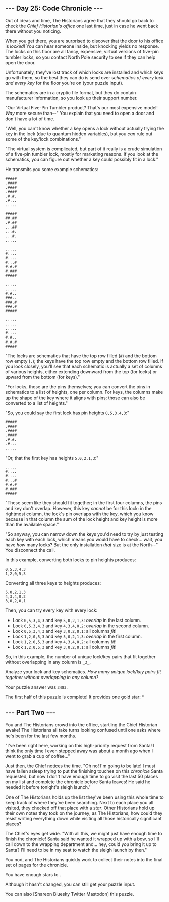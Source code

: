 ## \--- Day 25: Code Chronicle ---

Out of ideas and time, The Historians agree that they should go back to check
the _Chief Historian's office_ one last time, just in case he went back there
without you noticing.

When you get there, you are surprised to discover that the door to his office
is _locked_! You can hear someone inside, but knocking yields no response. The
locks on this floor are all fancy, expensive, virtual versions of five-pin
tumbler locks, so you contact North Pole security to see if they can help open
the door.

Unfortunately, they've lost track of which locks are installed and which keys
go with them, so the best they can do is send over _schematics of every lock
and every key_ for the floor you're on (your puzzle input).

The schematics are in a cryptic file format, but they do contain manufacturer
information, so you look up their support number.

"Our Virtual Five-Pin Tumbler product? That's our most expensive model! _Way_
more secure than--" You explain that you need to open a door and don't have a
lot of time.

"Well, you can't know whether a key opens a lock without actually trying the
key in the lock (due to quantum hidden variables), but you _can_ rule out some
of the key/lock combinations."

"The virtual system is complicated, but part of it really is a crude
simulation of a five-pin tumbler lock, mostly for marketing reasons. If you
look at the schematics, you can figure out whether a key could possibly fit in
a lock."

He transmits you some example schematics:

    
    
    #####
    .####
    .####
    .####
    .#.#.
    .#...
    .....
    
    #####
    ##.##
    .#.##
    ...##
    ...#.
    ...#.
    .....
    
    .....
    #....
    #....
    #...#
    #.#.#
    #.###
    #####
    
    .....
    .....
    #.#..
    ###..
    ###.#
    ###.#
    #####
    
    .....
    .....
    .....
    #....
    #.#..
    #.#.#
    #####
    

"The locks are schematics that have the top row filled (`#`) and the bottom
row empty (`.`); the keys have the top row empty and the bottom row filled. If
you look closely, you'll see that each schematic is actually a set of columns
of various heights, either extending downward from the top (for locks) or
upward from the bottom (for keys)."

"For locks, those are the pins themselves; you can convert the pins in
schematics to a list of heights, one per column. For keys, the columns make up
the shape of the key where it aligns with pins; those can also be converted to
a list of heights."

"So, you could say the first lock has pin heights `0,5,3,4,3`:"

    
    
    #####
    .####
    .####
    .####
    .#.#.
    .#...
    .....
    

"Or, that the first key has heights `5,0,2,1,3`:"

    
    
    .....
    #....
    #....
    #...#
    #.#.#
    #.###
    #####
    

"These seem like they should fit together; in the first four columns, the pins
and key don't overlap. However, this key _cannot_ be for this lock: in the
rightmost column, the lock's pin overlaps with the key, which you know because
in that column the sum of the lock height and key height is more than the
available space."

"So anyway, you can narrow down the keys you'd need to try by just testing
each key with each lock, which means you would have to check... wait, you have
_how_ many locks? But the only installation _that_ size is at the North--" You
disconnect the call.

In this example, converting both locks to pin heights produces:

    
    
    0,5,3,4,3
    1,2,0,5,3
    

Converting all three keys to heights produces:

    
    
    5,0,2,1,3
    4,3,4,0,2
    3,0,2,0,1
    

Then, you can try every key with every lock:

  * Lock `0,5,3,4,3` and key `5,0,2,1,3`: _overlap_ in the last column.
  * Lock `0,5,3,4,3` and key `4,3,4,0,2`: _overlap_ in the second column.
  * Lock `0,5,3,4,3` and key `3,0,2,0,1`: all columns _fit_!
  * Lock `1,2,0,5,3` and key `5,0,2,1,3`: _overlap_ in the first column.
  * Lock `1,2,0,5,3` and key `4,3,4,0,2`: all columns _fit_!
  * Lock `1,2,0,5,3` and key `3,0,2,0,1`: all columns _fit_!

So, in this example, the number of unique lock/key pairs that fit together
without overlapping in any column is `_3_`.

Analyze your lock and key schematics. _How many unique lock/key pairs fit
together without overlapping in any column?_

Your puzzle answer was `3483`.

The first half of this puzzle is complete! It provides one gold star: *

## \--- Part Two ---

You and The Historians crowd into the office, startling the Chief Historian
awake! The Historians all take turns looking confused until one asks where
he's been for the last few months.

"I've been right here, working on this high-priority request from Santa! I
think the only time I even stepped away was about a month ago when I went to
grab a cup of coffee..."

Just then, the Chief notices the time. "Oh no! I'm going to be late! I must
have fallen asleep trying to put the finishing touches on this _chronicle_
Santa requested, but now I don't have enough time to go visit the last 50
places on my list and complete the chronicle before Santa leaves! He said he
needed it before tonight's sleigh launch."

One of The Historians holds up the list they've been using this whole time to
keep track of where they've been searching. Next to each place you all
visited, they checked off that place with a _star_. Other Historians hold up
their own notes they took on the journey; as The Historians, how could they
resist writing everything down while visiting all those historically
significant places?

The Chief's eyes get wide. "With all this, we might just have enough time to
finish the chronicle! Santa said he wanted it wrapped up with a bow, so I'll
call down to the wrapping department and... hey, could _you_ bring it up to
Santa? I'll need to be in my seat to watch the sleigh launch by then."

You nod, and The Historians quickly work to collect their notes into the final
set of pages for the chronicle.

You have enough stars to .

Although it hasn't changed, you can still get your puzzle input.

You can also [Shareon Bluesky Twitter Mastodon] this puzzle.


